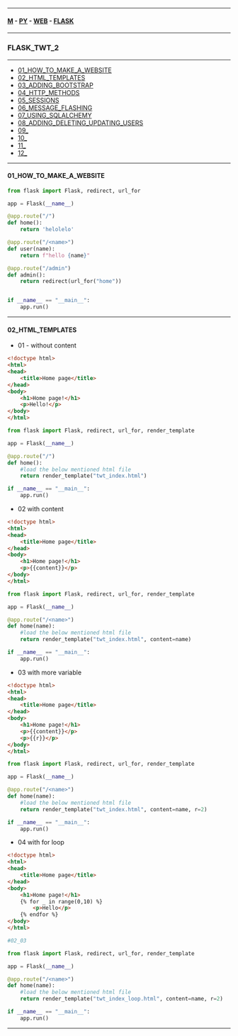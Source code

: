 
---

#### [M](https://github.com/ttltrk/TTT/blob/master/menu.md) - [PY](https://github.com/ttltrk/TTT/blob/master/PY/PY.md) - [WEB](https://github.com/ttltrk/TTT/blob/master/PY/WEB/WEB.md) - [FLASK](https://github.com/ttltrk/TTT/blob/master/PY/WEB/FLASK/FLASK.md)

---

### FLASK_TWT_2

---

* [01_HOW_TO_MAKE_A_WEBSITE](#01_HOW_TO_MAKE_A_WEBSITE)
* [02_HTML_TEMPLATES](#02_HTML_TEMPLATES)
* [03_ADDING_BOOTSTRAP](#03_ADDING_BOOTSTRAP)
* [04_HTTP_METHODS](#04_HTTP_METHODS)
* [05_SESSIONS](#05_SESSIONS)
* [06_MESSAGE_FLASHING](#06_MESSAGE_FLASHING)
* [07_USING_SQLALCHEMY](#07_USING_SQLALCHEMY)
* [08_ADDING_DELETING_UPDATING_USERS](#08_ADDING_DELETING_UPDATING_USERS)
* [09_](#09_)
* [10_](#10_)
* [11_](#11_)
* [12_](#12_)

---

#### 01_HOW_TO_MAKE_A_WEBSITE

```py
from flask import Flask, redirect, url_for

app = Flask(__name__)

@app.route("/")
def home():
    return 'helolelo'

@app.route("/<name>")
def user(name):
    return f"hello {name}"

@app.route("/admin")
def admin():
    return redirect(url_for("home"))


if __name__ == "__main__":
    app.run()
```

---

#### 02_HTML_TEMPLATES

- 01 - without content

```html
<!doctype html>
<html>
<head>
	<title>Home page</title>
</head>
<body>
	<h1>Home page!</h1>
	<p>Hello!</p>
</body>
</html>
```

```py
from flask import Flask, redirect, url_for, render_template

app = Flask(__name__)

@app.route("/")
def home():
    #load the below mentioned html file
    return render_template("twt_index.html")

if __name__ == "__main__":
    app.run()
```

- 02 with content

```html
<!doctype html>
<html>
<head>
	<title>Home page</title>
</head>
<body>
	<h1>Home page!</h1>
	<p>{{content}}</p>
</body>
</html>
```

```py
from flask import Flask, redirect, url_for, render_template

app = Flask(__name__)

@app.route("/<name>")
def home(name):
    #load the below mentioned html file
    return render_template("twt_index.html", content=name)

if __name__ == "__main__":
    app.run()
```

- 03 with more variable

```html
<!doctype html>
<html>
<head>
	<title>Home page</title>
</head>
<body>
	<h1>Home page!</h1>
	<p>{{content}}</p>
	<p>{{r}}</p>
</body>
</html>
```

```py
from flask import Flask, redirect, url_for, render_template

app = Flask(__name__)

@app.route("/<name>")
def home(name):
    #load the below mentioned html file
    return render_template("twt_index.html", content=name, r=2)

if __name__ == "__main__":
    app.run()
```

- 04 with for loop

```html
<!doctype html>
<html>
<head>
	<title>Home page</title>
</head>
<body>
	<h1>Home page!</h1>
	{% for _ in range(0,10) %}
		<p>Hello</p>
	{% endfor %}
</body>
</html>
```

```py
#02_03

from flask import Flask, redirect, url_for, render_template

app = Flask(__name__)

@app.route("/<name>")
def home(name):
    #load the below mentioned html file
    return render_template("twt_index_loop.html", content=name, r=2)

if __name__ == "__main__":
    app.run()
```

---
